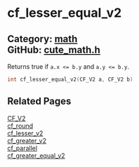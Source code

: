 [](../header.md ':include')

# cf_lesser_equal_v2

Category: [math](https://github.com/RandyGaul/cute_framework/blob/master/docs/api_reference?id=math)  
GitHub: [cute_math.h](https://github.com/RandyGaul/cute_framework/blob/master/include/cute_math.h)  
---

Returns true if `a.x <= b.y` and `a.y <= b.y`.

```cpp
int cf_lesser_equal_v2(CF_V2 a, CF_V2 b)
```

## Related Pages

[CF_V2](https://github.com/RandyGaul/cute_framework/blob/master/docs/math/cf_v2.md)  
[cf_round](https://github.com/RandyGaul/cute_framework/blob/master/docs/math/cf_round.md)  
[cf_lesser_v2](https://github.com/RandyGaul/cute_framework/blob/master/docs/math/cf_lesser_v2.md)  
[cf_greater_v2](https://github.com/RandyGaul/cute_framework/blob/master/docs/math/cf_greater_v2.md)  
[cf_parallel](https://github.com/RandyGaul/cute_framework/blob/master/docs/math/cf_parallel.md)  
[cf_greater_equal_v2](https://github.com/RandyGaul/cute_framework/blob/master/docs/math/cf_greater_equal_v2.md)  
